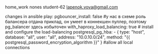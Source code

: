home_work nones
student-62 lapenok.vova@gmail.com




changes in ansible play:
	pgbouncer_install: false #у нас в схеме роль балансера отдана приклад, он умеет в коннекшен пуллер, поэтому pg_balancer здесь избыточен
	with_haproxy_load_balancing: true # install and configure the load-balancing
	postgresql_pg_hba:
		- { type: "host", database: "all", user: "all", address: "10.0.10.0/24", method: "{{ postgresql_password_encryption_algorithm }}" } #allow all local connections
